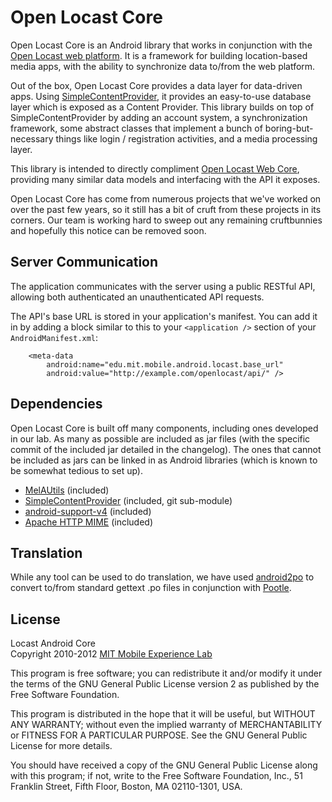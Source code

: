 Open Locast Core
================

Open Locast Core is an Android library that works in conjunction with the [Open
Locast web platform][locastwebcore]. It is a framework for building location-based
media apps, with the ability to synchronize data to/from the web platform.

Out of the box, Open Locast Core provides a data layer for data-driven apps.
Using [SimpleContentProvider][], it provides an easy-to-use database layer
which is exposed as a Content Provider. This library builds on top of
SimpleContentProvider by adding an account system, a synchronization framework,
some abstract classes that implement a bunch of boring-but-necessary things
like login / registration activities, and a media processing layer.

This library is intended to directly compliment [Open Locast Web
Core][locastwebcore], providing many similar data models and interfacing with
the API it exposes.

Open Locast Core has come from numerous projects that we've worked on over the
past few years, so it still has a bit of cruft from these projects in its
corners.  Our team is working hard to sweep out any remaining cruftbunnies and
hopefully this notice can be removed soon.
 
Server Communication
--------------------

The application communicates with the server using a public RESTful API,
allowing both authenticated an unauthenticated API requests.

The API's base URL is stored in your application's manifest. You can add it in
by adding a block similar to this to your `<application />` section of your
`AndroidManifest.xml`:

        <meta-data
            android:name="edu.mit.mobile.android.locast.base_url"
            android:value="http://example.com/openlocast/api/" />

Dependencies
------------

Open Locast Core is built off many components, including ones developed in our
lab.  As many as possible are included as jar files (with the specific commit
of the included jar detailed in the changelog). The ones that cannot be
included as jars can be linked in as Android libraries (which is known to be
somewhat tedious to set up).

*   [MelAUtils][] (included)
*   [SimpleContentProvider][] (included, git sub-module)
*   [android-support-v4][] (included)
*   [Apache HTTP MIME][] (included)

Translation
-----------

While any tool can be used to do translation, we have used [android2po][]
to convert to/from standard gettext .po files in conjunction with [Pootle][].

License
-------
Locast Android Core  
Copyright 2010-2012 [MIT Mobile Experience Lab][mel]

This program is free software; you can redistribute it and/or
modify it under the terms of the GNU General Public License
version 2 as published by the Free Software Foundation.

This program is distributed in the hope that it will be useful,
but WITHOUT ANY WARRANTY; without even the implied warranty of
MERCHANTABILITY or FITNESS FOR A PARTICULAR PURPOSE.  See the
GNU General Public License for more details.

You should have received a copy of the GNU General Public License
along with this program; if not, write to the Free Software
Foundation, Inc., 51 Franklin Street, Fifth Floor, Boston, MA  02110-1301, USA.

[android-support-v4]: http://android-developers.blogspot.com/2011/03/fragments-for-all.html
[android2po]: https://github.com/miracle2k/android2po/
[Pootle]: http://translate.sourceforge.net/wiki/pootle
[SimpleContentProvider]: https://github.com/mitmel/SimpleContentProvider
[mel]: http://mobile.mit.edu/
[MelAUtils]: https://github.com/mitmel/MelAUtils
[Apache HTTP MIME]: http://hc.apache.org/httpcomponents-client-ga/httpmime/
[locastwebcore]: https://github.com/mitmel/Locast-Web-Core/
